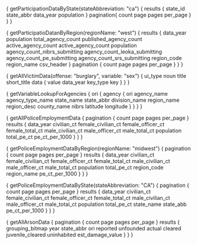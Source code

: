 {
  getParticipationDataByState(stateAbbreviation: "ca") {
    results {
      state_id
      state_abbr
      data_year
      population
    }
    pagination{
    	count
      page
      pages
      per_page
    }
  }
}




{
  getParticipatioDatanByRegion(regionName: "west") {
    results {
      data_year
      population
      total_agency_count
      published_agency_count
      active_agency_count
      active_agency_count
      population
      agency_count_nibrs_submitting
      agency_count_leoka_submitting
      agency_count_pe_submitting
      agency_count_srs_submitting
      region_code
      region_name
      csv_header
    }
    pagination {
      count
      page
      pages
      per_page
    }
  }
}




{
  getAllVictimData(offense: "burglary", variable: "sex") {
    ui_type
    noun
    title
    short_title
    data {
      value
      data_year
      key_type
      key
    }
  }
}




{
  getVariableLookupForAgencies {
    ori {
     agency {
    	ori
    	agency_name
    	agency_type_name
    	state_name
      state_abbr
      division_name
      region_name
      region_desc
      county_name
      nibrs
      latitude
      longitude
    }
    } 
  }
}



{
  getAllPoliceEmploymentData {
  	pagination {
  	  count
  	  page
  	  pages
  	  per_page
  	}
  	results {
      data_year
      civilian_ct
      female_civilian_ct
      female_officer_ct
      female_total_ct
      male_civilian_ct
      male_officer_ct
      male_total_ct
      population
      total_pe_ct
      pe_ct_per_1000
    }
  }
}




{
  getPoliceEmploymentDataByRegion(regionName: "midwest") {
  	pagination {
  	  count
  	  page
  	  pages
  	  per_page
  	}
  	results {
      data_year
      civilian_ct
      female_civilian_ct
      female_officer_ct
      female_total_ct
      male_civilian_ct
      male_officer_ct
      male_total_ct
      population
      total_pe_ct
      region_code
      region_name
      pe_ct_per_1000
    }
  }
}




{
  getPoliceEmploymentDataByState(stateAbbreviation: "CA") {
  	pagination {
  	  count
  	  page
  	  pages
  	  per_page
  	}
  	results {
      data_year
      civilian_ct
      female_civilian_ct
      female_officer_ct
      female_total_ct
      male_civilian_ct
      male_officer_ct
      male_total_ct
      population
      total_pe_ct
			state_name
      state_abb
      pe_ct_per_1000
    }
  }
}



{
  getAllArsonData {
   pagination {
    count
    page
    pages
    per_page
  }
    results {
      grouping_bitmap
      year
      state_abbr
      ori
      reported
      unfounded
      actual
      cleared
      juvenile_cleared
      uninhabited
      est_damage_value
    }
  }
}